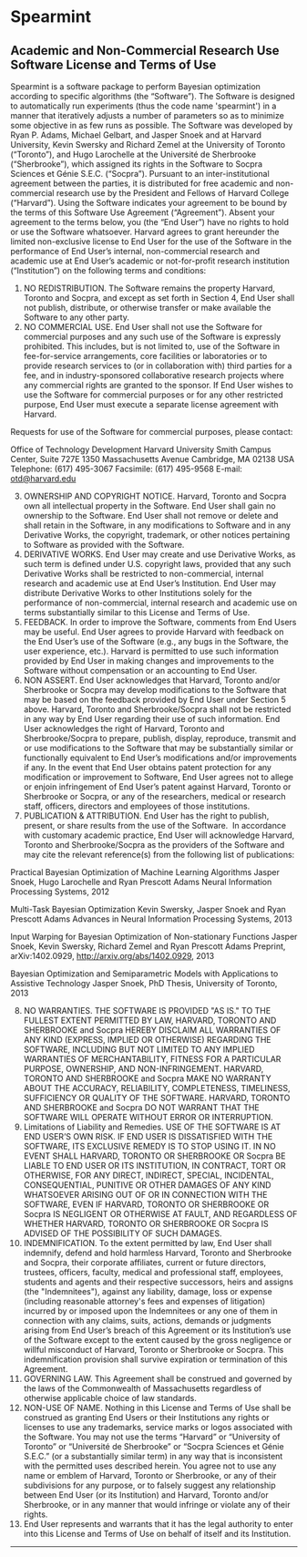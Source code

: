Spearmint
=========

Academic and Non-Commercial Research Use Software License and Terms of Use
--------------------------------------------------------------------------

Spearmint is a software package to perform Bayesian optimization according to specific algorithms (the “Software”).  The Software is designed to automatically run experiments (thus the code name 'spearmint') in a manner that iteratively adjusts a number of parameters so as to minimize some objective in as few runs as possible. 
The Software was developed by Ryan P. Adams, Michael Gelbart, and Jasper Snoek and at Harvard University, Kevin Swersky and Richard Zemel at the University of Toronto (“Toronto”), and Hugo Larochelle at the Université de Sherbrooke (“Sherbrooke”), which assigned its rights in the Software to Socpra Sciences et Génie S.E.C. (“Socpra”). Pursuant to an inter-institutional agreement between the parties, it is distributed for free academic and non-commercial research use by the President and Fellows of Harvard College (“Harvard”).
Using the Software indicates your agreement to be bound by the terms of this Software Use Agreement (“Agreement”). Absent your agreement to the terms below, you (the “End User”) have no rights to hold or use the Software whatsoever. 
Harvard agrees to grant hereunder the limited non-exclusive license to End User for the use of the Software in the performance of End User’s internal, non-commercial research and academic use at End User’s academic or not-for-profit research institution (“Institution”) on the following terms and conditions: 
1.	NO REDISTRIBUTION. The Software remains the property Harvard, Toronto and Socpra, and except as set forth in Section 4, End User shall not publish, distribute, or otherwise transfer or make available the Software to any other party.
2.	NO COMMERCIAL USE. End User shall not use the Software for commercial purposes and any such use of the Software is expressly prohibited. This includes, but is not limited to, use of the Software in fee-for-service arrangements, core facilities or laboratories or to provide research services to (or in collaboration with) third parties for a fee, and in industry-sponsored collaborative research projects where any commercial rights are granted to the sponsor. If End User wishes to use the Software for commercial purposes or for any other restricted purpose, End User must execute a separate license agreement with Harvard.  

Requests for use of the Software for commercial purposes, please contact: 

Office of Technology Development
Harvard University
Smith Campus Center, Suite 727E
1350 Massachusetts Avenue
Cambridge, MA 02138 USA
Telephone: (617) 495-3067
Facsimile: (617) 495-9568
E-mail: otd@harvard.edu

3.	OWNERSHIP AND COPYRIGHT NOTICE. Harvard, Toronto and Socpra own all intellectual property in the Software. End User shall gain no ownership to the Software. End User shall not remove or delete and shall retain in the Software, in any modifications to Software and in any Derivative Works, the copyright, trademark, or other notices pertaining to Software as provided with the Software.
4.	DERIVATIVE WORKS. End User may create and use Derivative Works, as such term is defined under U.S. copyright laws, provided that any such Derivative Works shall be restricted to non-commercial, internal research and academic use at End User’s Institution. End User may distribute Derivative Works to other Institutions solely for the performance of non-commercial, internal research and academic use on terms substantially similar to this License and Terms of Use.
5.	FEEDBACK. In order to improve the Software, comments from End Users may be useful. End User agrees to provide Harvard with feedback on the End User’s use of the Software (e.g., any bugs in the Software, the user experience, etc.).  Harvard is permitted to use such information provided by End User in making changes and improvements to the Software without compensation or an accounting to End User. 
6.	NON ASSERT. End User acknowledges that Harvard, Toronto and/or Sherbrooke or Socpra may develop modifications to the Software that may be based on the feedback provided by End User under Section 5 above. Harvard, Toronto and Sherbrooke/Socpra shall not be restricted in any way by End User regarding their use of such information.  End User acknowledges the right of Harvard, Toronto and Sherbrooke/Socpra to prepare, publish, display, reproduce, transmit and or use modifications to the Software that may be substantially similar or functionally equivalent to End User’s modifications and/or improvements if any.  In the event that End User obtains patent protection for any modification or improvement to Software, End User agrees not to allege or enjoin infringement of End User’s patent against Harvard, Toronto or Sherbrooke or Socpra, or any of the researchers, medical or research staff, officers, directors and employees of those institutions.
7.	PUBLICATION & ATTRIBUTION. End User has the right to publish, present, or share results from the use of the Software.  In accordance with customary academic practice, End User will acknowledge Harvard, Toronto and Sherbrooke/Socpra as the providers of the Software and may cite the relevant reference(s) from the following list of publications: 

Practical Bayesian Optimization of Machine Learning Algorithms
Jasper Snoek, Hugo Larochelle and Ryan Prescott Adams
Neural Information Processing Systems, 2012

Multi-Task Bayesian Optimization
Kevin Swersky, Jasper Snoek and Ryan Prescott Adams
Advances in Neural Information Processing Systems, 2013

Input Warping for Bayesian Optimization of Non-stationary Functions
Jasper Snoek, Kevin Swersky, Richard Zemel and Ryan Prescott Adams
Preprint, arXiv:1402.0929, http://arxiv.org/abs/1402.0929, 2013

Bayesian Optimization and Semiparametric Models with Applications to Assistive Technology
Jasper Snoek, PhD Thesis, University of Toronto, 2013

8.	NO WARRANTIES. THE SOFTWARE IS PROVIDED "AS IS." TO THE FULLEST EXTENT PERMITTED BY LAW, HARVARD, TORONTO AND SHERBROOKE and Socpra HEREBY DISCLAIM ALL WARRANTIES OF ANY KIND (EXPRESS, IMPLIED OR OTHERWISE) REGARDING THE SOFTWARE, INCLUDING BUT NOT LIMITED TO ANY IMPLIED WARRANTIES OF MERCHANTABILITY, FITNESS FOR A PARTICULAR PURPOSE, OWNERSHIP, AND NON-INFRINGEMENT.  HARVARD, TORONTO AND SHERBROOKE and Socpra MAKE NO WARRANTY ABOUT THE ACCURACY, RELIABILITY, COMPLETENESS, TIMELINESS, SUFFICIENCY OR QUALITY OF THE SOFTWARE.  HARVARD, TORONTO AND SHERBROOKE and Socpra DO NOT WARRANT THAT THE SOFTWARE WILL OPERATE WITHOUT ERROR OR INTERRUPTION.
9.	Limitations of Liability and Remedies. USE OF THE SOFTWARE IS AT END USER’S OWN RISK. IF END USER IS DISSATISFIED WITH THE SOFTWARE, ITS EXCLUSIVE REMEDY IS TO STOP USING IT.  IN NO EVENT SHALL HARVARD, TORONTO OR SHERBROOKE OR Socpra BE LIABLE TO END USER OR ITS INSTITUTION, IN CONTRACT, TORT OR OTHERWISE, FOR ANY DIRECT, INDIRECT, SPECIAL, INCIDENTAL, CONSEQUENTIAL, PUNITIVE OR OTHER DAMAGES OF ANY KIND WHATSOEVER ARISING OUT OF OR IN CONNECTION WITH THE SOFTWARE, EVEN IF HARVARD, TORONTO OR SHERBROOKE OR Socpra IS NEGLIGENT OR OTHERWISE AT FAULT, AND REGARDLESS OF WHETHER HARVARD, TORONTO OR SHERBROOKE OR Socpra IS ADVISED OF THE POSSIBILITY OF SUCH DAMAGES.
10.	INDEMNIFICATION. To the extent permitted by law, End User shall indemnify, defend and hold harmless Harvard, Toronto and Sherbrooke and Socpra, their corporate affiliates, current or future directors, trustees, officers, faculty, medical and professional staff, employees, students and agents and their respective successors, heirs and assigns (the "Indemnitees"), against any liability, damage, loss or expense (including reasonable attorney's fees and expenses of litigation) incurred by or imposed upon the Indemnitees or any one of them in connection with any claims, suits, actions, demands or judgments arising from End User’s breach of this Agreement or its Institution’s use of the Software except to the extent caused by the gross negligence or willful misconduct of Harvard, Toronto or Sherbrooke or Socpra. This indemnification provision shall survive expiration or termination of this Agreement.
11.	GOVERNING LAW. This Agreement shall be construed and governed by the laws of the Commonwealth of Massachusetts regardless of otherwise applicable choice of law standards.
12.	NON-USE OF NAME.  Nothing in this License and Terms of Use shall be construed as granting End Users or their Institutions any rights or licenses to use any trademarks, service marks or logos associated with the Software.  You may not use the terms “Harvard” or “University of Toronto” or “Université de Sherbrooke” or “Socpra Sciences et Génie S.E.C.” (or a substantially similar term) in any way that is inconsistent with the permitted uses described herein. You agree not to use any name or emblem of Harvard, Toronto or Sherbrooke, or any of their subdivisions for any purpose, or to falsely suggest any relationship between End User (or its Institution) and Harvard, Toronto and/or Sherbrooke, or in any manner that would infringe or violate any of their rights.
13.	End User represents and warrants that it has the legal authority to enter into this License and Terms of Use on behalf of itself and its Institution.

***
